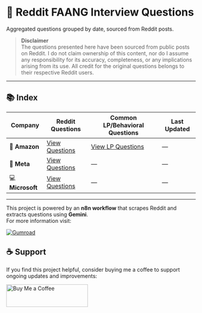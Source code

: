 # 🚀 Reddit FAANG Interview Questions

Aggregated questions grouped by date, sourced from Reddit posts.

> **Disclaimer** \
> The questions presented here have been sourced from public posts on Reddit. I do not claim ownership of this content, nor do I assume any responsibility for its accuracy, completeness, or any implications arising from its use. All credit for the original questions belongs to their respective Reddit users.



---

## 📚 Index

| Company         | Reddit Questions                          | Common LP/Behavioral Questions | Last Updated |
|------------------|-------------------------------------------|----------------------------------------------|--------------|
| 🛒 **Amazon**     | [View Questions](./Amazon/README.md)      | [View LP Questions](./Amazon/LP/README.md)   | —            |
| 📘 **Meta**       | [View Questions](./Meta/README.md)        | —                                            | —            |
| 💻 **Microsoft**  | [View Questions](./Microsoft/README.md)   | —                                            | —            |

---

This project is powered by an **n8n workflow** that scrapes Reddit and extracts questions using **Gemini**.  
For more information visit:

<a class="gumroad-button" href="https://kevinspark365.gumroad.com/l/ipultn" target="_blank">
  <img src="https://img.shields.io/badge/n8n%20reddit%20scrapper%20-Gumroad-FF7043?style=for-the-badge&logo=gumroad" alt="Gumroad">
</a>

## ☕ Support

If you find this project helpful, consider buying me a coffee to support ongoing updates and improvements:

<a href="https://www.buymeacoffee.com/kevinjivani" target="_blank">
  <img src="https://cdn.buymeacoffee.com/buttons/v2/default-yellow.png" alt="Buy Me a Coffee" style="height: 60px !important;width: 217px !important;">
</a>


